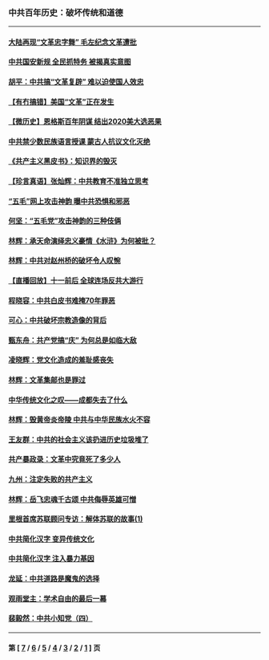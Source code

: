 ### 中共百年历史：破坏传统和道德
---
#### [大陆再现“文革忠字舞” 毛左纪念文革遭批](../../pages/nf1176114/n12947385.md?06140430) 
#### [中共国安新规 全民抓特务 被揭真实意图](../../pages/nf1176114/n12911615.md?06140430) 
#### [胡平：中共搞“文革复辟” 难以迫使国人效忠](../../pages/nf1176114/n12905760.md?06140430) 
#### [【有冇搞错】美国“文革”正在发生](../../pages/nf1176114/n12650309.md?06140430) 
#### [【微历史】恩格斯百年阴谋 结出2020美大选恶果](../../pages/nf1176114/n12597490.md?06140430) 
#### [中共禁少数民族语言授课 蒙古人抗议文化灭绝](../../pages/nf1176114/n12362711.md?06140430) 
#### [《共产主义黑皮书》：知识界的毁灭](../../pages/nf1176114/n12198436.md?06140430) 
#### [【珍言真语】张灿辉：中共教育不准独立思考](../../pages/nf1176114/n12116869.md?06140430) 
#### [“五毛”网上攻击神韵 曝中共恐惧和邪恶](../../pages/nf1176114/n11676030.md?06140430) 
#### [何坚：“五毛党”攻击神韵的三种伎俩](../../pages/nf1176114/n11676839.md?06140430) 
#### [林辉：承天命演绎忠义豪情《水浒》为何被批？](../../pages/nf1176114/n11660999.md?06140430) 
#### [林辉：中共对赵州桥的破坏令人叹惋](../../pages/nf1176114/n11622063.md?06140430) 
#### [【直播回放】十一前后 全球连场反共大游行](../../pages/nf1176114/n11544233.md?06140430) 
#### [程晓容：中共白皮书难掩70年罪恶](../../pages/nf1176114/n11552335.md?06140430) 
#### [可心：中共破坏宗教造像的背后](../../pages/nf1176114/n11518358.md?06140430) 
#### [甄东舟：共产党搞“庆” 为何总是如临大敌](../../pages/nf1176114/n11509183.md?06140430) 
#### [凌晓辉：党文化造成的羞耻感丧失](../../pages/nf1176114/n11485526.md?06140430) 
#### [林辉：文革集邮也是罪过](../../pages/nf1176114/n11362608.md?06140430) 
#### [中华传统文化之叹——成都失去了什么](../../pages/nf1176114/n11092294.md?06140430) 
#### [林辉：毁黄帝炎帝陵 中共与中华民族水火不容](../../pages/nf1176114/n11061288.md?06140430) 
#### [王友群：中共的社会主义该扔进历史垃圾堆了](../../pages/nf1176114/n11038771.md?06140430) 
#### [共产暴政录：文革中究竟死了多少人](../../pages/nf1176114/n11000879.md?06140430) 
#### [九州：注定失败的共产主义](../../pages/nf1176114/n10995753.md?06140430) 
#### [林辉：岳飞忠魂千古颂 中共侮辱英雄可憎](../../pages/nf1176114/n10990583.md?06140430) 
#### [里根首席苏联顾问专访：解体苏联的故事(1)](../../pages/nf1176114/n10927121.md?06140430) 
#### [中共简化汉字 变异传统文化](../../pages/nf1176114/n10885901.md?06140430) 
#### [中共简化汉字 注入暴力基因](../../pages/nf1176114/n10884662.md?06140430) 
#### [龙延：中共道路是魔鬼的选择](../../pages/nf1176114/n10902151.md?06140430) 
#### [观雨堂主：学术自由的最后一幕](../../pages/nf1176114/n10896282.md?06140430) 
#### [裴毅然：中共小知党（四）](../../pages/nf1176114/n10889466.md?06140430) 

---
#### 第 [ [7](./7.md?06140430) / [6](./6.md?06140430) / [5](./5.md?06140430) / [4](./4.md?06140430) / [3](./3.md?06140430) / [2](./2.md?06140430) / [1](./1.md?06140430) ] 页
